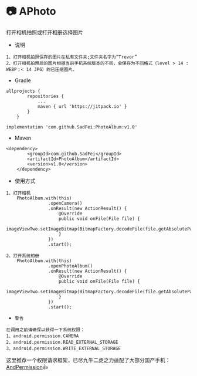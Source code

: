 # :camera: APhoto
打开相机拍照或打开相册选择图片

* 说明
```
1、打开相机拍照保存的图片在私有文件夹;文件夹名字为“Trevor”
2、打开相机拍照后的图片根据当前手机系统版本的不同，会保存为不同格式（level > 14 : WEBP；< 14 JPG）的已压缩图片。
```

* Gradle
```
allprojects {
		repositories {
			...
			maven { url 'https://jitpack.io' }
		}
	}
  
implementation 'com.github.SadFei:PhotoAlbum:v1.0'
```

* Maven
```
<dependency>
	    <groupId>com.github.SadFei</groupId>
	    <artifactId>PhotoAlbum</artifactId>
	    <version>v1.0</version>
	</dependency>
```


* 使用方式
```
1、打开相机
	PhotoAlbum.with(this)
                .openCamera()
                .onResult(new ActionResult() {
                    @Override
                    public void onFile(File file) {
                        imageViewTwo.setImageBitmap(BitmapFactory.decodeFile(file.getAbsolutePath()));
                    }
                })
                .start();
```
```
2、打开系统相册
	PhotoAlbum.with(this)
                .openPhotoAlbum()
                .onResult(new ActionResult() {
                    @Override
                    public void onFile(File file) {
                        imageViewTwo.setImageBitmap(BitmapFactory.decodeFile(file.getAbsolutePath()));
                    }
                })
                .start();
```
* `警告`
```
在调用之前请确保以获得一下系统权限：
1、android.permission.CAMERA
2、android.permission.READ_EXTERNAL_STORAGE
3、android.permission.WRITE_EXTERNAL_STORAGE
```
这里推荐一个权限请求框架，已尽九牛二虎之力适配了大部分国产手机： [AndPermission](https://github.com/yanzhenjie/AndPermission):+1: 

